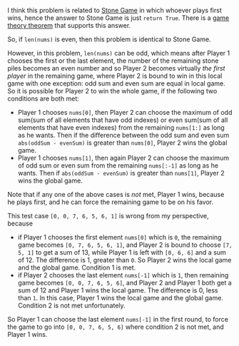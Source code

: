 I think this problem is related to [Stone Game](https://leetcode.com/problems/stone-game/) in which whoever plays first wins, hence the answer to Stone Game is just `return True`. There is a [game theory theorem](https://en.wikipedia.org/wiki/Zermelo's_theorem_(game_theory)) that supports this answer.

So, if `len(nums)` is even, then this problem is identical to Stone Game. 

However, in this problem, `len(nums)` can be odd, which means after Player 1 chooses the first or the last element, the number of the remaining stone piles becomes an even number and so Player 2 becomes virtually *the first player* in the remaining game, where Player 2 is bound to win in this local game with one exception: odd sum and even sum are equal in local game. So it is possible for Player 2 to win the whole game, if the following two conditions are both met:
- Player 1 chooses `nums[0]`, then Player 2 can choose the maximum of odd sum(sum of all elements that have odd indexes) or even sum(sum of all elements that have even indexes) from the remaining `nums[1:]` as long as he wants. Then if the difference between the odd sum and even sum `abs(oddSum - evenSum)` is greater than `nums[0]`, Player 2 wins the global game.
- Player 1 chooses `nums[1]`, then again Player 2 can choose the maximum of odd sum or even sum from the remaining `nums[:-1]` as long as he wants. Then if `abs(oddSum - evenSum)` is greater than `nums[1]`, Player 2 wins the global game.

Note that if any one of the above cases is *not* met, Player 1 wins, because he plays first, and he can force the remaining game to be on his favor.

This test case `[0, 0, 7, 6, 5, 6, 1]` is wrong from my perspective, because
- if Player 1 chooses the first element `nums[0]` which is `0`, the remaining game becomes `[0, 7, 6, 5, 6, 1]`, and Player 2 is bound to choose `[7, 5, 1]` to get a sum of 13, while Player 1 is left with `[0, 6, 6]` and a sum of 12. The difference is 1, greater than `0`. So Player 2 wins the local game and the global game. Condition 1 is met.
- if Player 2 chooses the last element `nums[-1]` which is `1`, then remaining game becomes `[0, 0, 7, 6, 5, 6]`, and Player 2 and Player 1 both get a sum of 12 and Player 1 wins the local game. The difference is 0, less than `1`. In this case, Player 1 wins the local game and the global game. Condition 2 is not met unfortunately.

So Player 1 can choose the last element `nums[-1]` in the first round, to force the game to go into `[0, 0, 7, 6, 5, 6]` where condition 2 is not met, and Player 1 wins.